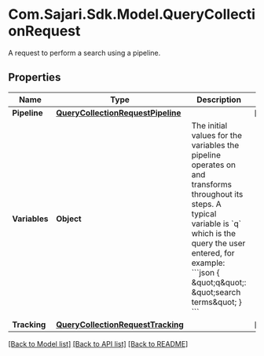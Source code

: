 # Com.Sajari.Sdk.Model.QueryCollectionRequest
A request to perform a search using a pipeline.
## Properties

Name | Type | Description | Notes
------------ | ------------- | ------------- | -------------
**Pipeline** | [**QueryCollectionRequestPipeline**](QueryCollectionRequestPipeline.md) |  | [optional] 
**Variables** | **Object** | The initial values for the variables the pipeline operates on and transforms throughout its steps.  A typical variable is &#x60;q&#x60; which is the query the user entered, for example:  &#x60;&#x60;&#x60;json { \&quot;q\&quot;: \&quot;search terms\&quot; } &#x60;&#x60;&#x60; | 
**Tracking** | [**QueryCollectionRequestTracking**](QueryCollectionRequestTracking.md) |  | [optional] 

[[Back to Model list]](../README.md#documentation-for-models) [[Back to API list]](../README.md#documentation-for-api-endpoints) [[Back to README]](../README.md)

